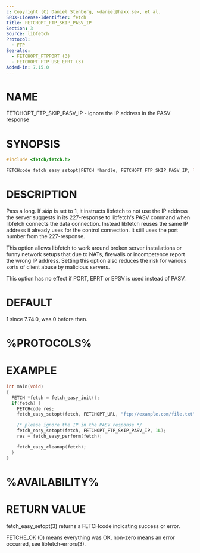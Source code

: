 ```yaml
---
c: Copyright (C) Daniel Stenberg, <daniel@haxx.se>, et al.
SPDX-License-Identifier: fetch
Title: FETCHOPT_FTP_SKIP_PASV_IP
Section: 3
Source: libfetch
Protocol:
  - FTP
See-also:
  - FETCHOPT_FTPPORT (3)
  - FETCHOPT_FTP_USE_EPRT (3)
Added-in: 7.15.0
---
```


# NAME

FETCHOPT_FTP_SKIP_PASV_IP - ignore the IP address in the PASV response

# SYNOPSIS

~~~c
#include <fetch/fetch.h>

FETCHcode fetch_easy_setopt(FETCH *handle, FETCHOPT_FTP_SKIP_PASV_IP, long skip);
~~~

# DESCRIPTION

Pass a long. If *skip* is set to 1, it instructs libfetch to not use the IP
address the server suggests in its 227-response to libfetch's PASV command when
libfetch connects the data connection. Instead libfetch reuses the same IP
address it already uses for the control connection. It still uses the port
number from the 227-response.

This option allows libfetch to work around broken server installations or funny
network setups that due to NATs, firewalls or incompetence report the wrong IP
address. Setting this option also reduces the risk for various sorts of client
abuse by malicious servers.

This option has no effect if PORT, EPRT or EPSV is used instead of PASV.

# DEFAULT

1 since 7.74.0, was 0 before then.

# %PROTOCOLS%

# EXAMPLE

~~~c
int main(void)
{
  FETCH *fetch = fetch_easy_init();
  if(fetch) {
    FETCHcode res;
    fetch_easy_setopt(fetch, FETCHOPT_URL, "ftp://example.com/file.txt");

    /* please ignore the IP in the PASV response */
    fetch_easy_setopt(fetch, FETCHOPT_FTP_SKIP_PASV_IP, 1L);
    res = fetch_easy_perform(fetch);

    fetch_easy_cleanup(fetch);
  }
}
~~~

# %AVAILABILITY%

# RETURN VALUE

fetch_easy_setopt(3) returns a FETCHcode indicating success or error.

FETCHE_OK (0) means everything was OK, non-zero means an error occurred, see
libfetch-errors(3).
